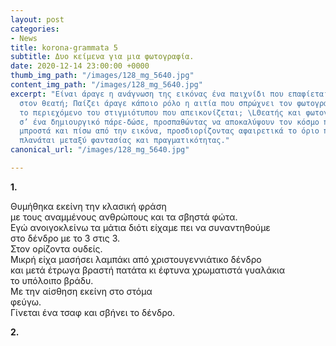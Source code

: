 ```yaml
---
layout: post
categories:
- News
title: korona-grammata 5
subtitle: Δυο κείμενα για μια φωτογραφία.
date: 2020-12-14 23:00:00 +0000
thumb_img_path: "/images/128_mg_5640.jpg"
content_img_path: "/images/128_mg_5640.jpg"
excerpt: "Είναι άραγε η ανάγνωση της εικόνας ένα παιχνίδι που επαφίεται αποκλειστικά
  στον θεατή; Παίζει άραγε κάποιο ρόλο η αιτία που σπρώχνει τον φωτογράφο να επιλέξει
  το περιεχόμενο του στιγμιότυπου που απεικονίζεται; \LΘεατής και φωτογράφος συνευρίσκονται
  σ’ ένα δημιουργικό πάρε-δώσε, προσπαθώντας να αποκαλύψουν τον κόσμο που υπάρχει
  μπροστά και πίσω από την εικόνα, προσδιορίζοντας αφαιρετικά το όριο που μπορεί να
  πλανάται μεταξύ φαντασίας και πραγματικότητας."
canonical_url: "/images/128_mg_5640.jpg"

---
```


**1.**

Θυμήθηκα εκείνη την κλασική φράση  
με τους αναμμένους ανθρώπους και τα σβηστά φώτα.  
Εγώ ανοιγοκλείνω τα μάτια διότι είχαμε πει να συναντηθούμε  
στο δένδρο με το 3 στις 3.  
Στον ορίζοντα ουδείς.  
Μικρή είχα μασήσει λαμπάκι από χριστουγεννιάτικο δένδρο  
και μετά έτρωγα βραστή πατάτα κι έφτυνα χρωματιστά γυαλάκια  
το υπόλοιπο βράδυ.  
Με την αίσθηση εκείνη στο στόμα  
φεύγω.  
Γίνεται ένα τσαφ και σβήνει το δένδρο.

**2.**